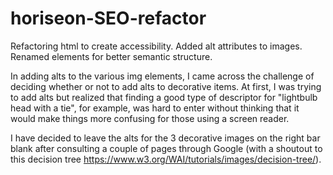 # horiseon-SEO-refactor

Refactoring html to create accessibility. Added alt attributes to images. Renamed elements for better semantic structure.

In adding alts to the various img elements, I came across the challenge of deciding whether or not to add alts to decorative items. At first, I was trying to add alts but realized that finding a good type of descriptor for "lightbulb head with a tie", for example, was hard to enter without thinking that it would make things more confusing for those using a screen reader. 

I have decided to leave the alts for the 3 decorative images on the right bar blank after consulting a couple of pages through Google (with a shoutout to this decision tree https://www.w3.org/WAI/tutorials/images/decision-tree/).
